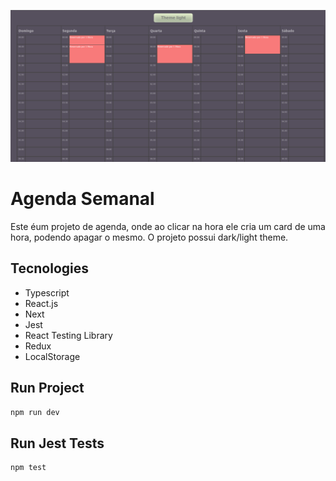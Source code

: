 ![Demonstration](./src/assets/project.png)

# Agenda Semanal

Este éum projeto de agenda, onde ao clicar na hora ele cria um card de uma hora, podendo apagar o mesmo. O projeto possui dark/light theme.

## Tecnologies

* Typescript
* React.js
* Next
* Jest
* React Testing Library
* Redux
* LocalStorage

## Run Project

```bash
npm run dev
```

## Run Jest Tests

```bash
npm test
```